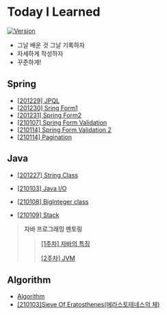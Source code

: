 

# Today I Learned
[![Version](https://img.shields.io/badge/version-2020.12.27-red.svg)](./CHANGELOG) 
* 그날 배운 것 그날 기록하자
* 자세하게 작성하자
* 꾸준하게!



## Spring

* [[201229] JPQL](https://github.com/eastheat10/TIL/blob/main/Spring/JPQL.md)
* [[201230] Sring Form1](https://github.com/eastheat10/TIL/blob/main/Spring/Spring%20form1.md)
* [[201231] Spring Form2](https://github.com/eastheat10/TIL/blob/main/Spring/Spring%20form2.md)
* [[210107] Spring Form Validation](https://github.com/eastheat10/TIL/blob/main/Spring/Spring%20Form%20Validation.md)
* [[210114] Spring Form Validation 2]()
* [[210114] Pagination]()



## Java

* [[201227] String Class](https://github.com/eastheat10/TIL/blob/main/Java/StringClass.md)

* [[210103] Java I/O](https://github.com/eastheat10/TIL/blob/main/Java/Java_IO.md)

* [[210108] BigInteger class](https://github.com/eastheat10/TIL/blob/main/Java/BigInteger.md)

* [[210109] Stack](https://github.com/eastheat10/TIL/blob/main/Java/Stack.md)

  

> **자바 프로그래밍 멘토링**
>
> > [[1주차] 자바의 특징](https://github.com/eastheat10/TIL/blob/main/Java/2021_vacation_mentoring/first_week.md)
> >
> > [[2주차] JVM](https://github.com/eastheat10/TIL/blob/main/Java/2021_vacation_mentoring/2_week.md)







## Algorithm
* [Algorithm](https://github.com/eastheat10/algorithm/blob/master/README.md)
* [[210103]Sieve Of Eratosthenes(에라스토테네스의 체)](https://github.com/eastheat10/TIL/blob/main/Algorithm/Sieve_of_Eratosthenes.md)

